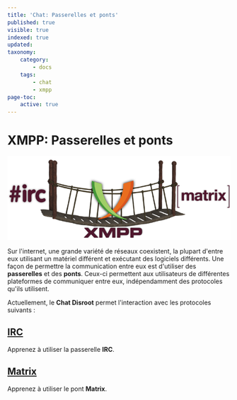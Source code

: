 ```yaml
---
title: 'Chat: Passerelles et ponts'
published: true
visible: true
indexed: true
updated:
taxonomy:
    category:
        - docs
    tags:
        - chat
        - xmpp
page-toc:
    active: true
---
```


# XMPP: Passerelles et ponts

![](bridges.png)

Sur l'internet, une grande variété de réseaux coexistent, la plupart d'entre eux utilisant un matériel différent et exécutant des logiciels différents. Une façon de permettre la communication entre eux est d'utiliser des **passerelles** et des **ponts**. Ceux-ci permettent aux utilisateurs de différentes plateformes de communiquer entre eux, indépendamment des protocoles qu'ils utilisent.

Actuellement, le **Chat Disroot** permet l'interaction avec les protocoles suivants :

## [IRC](irc)
Apprenez à utiliser la passerelle **IRC**.

## [Matrix](matrix)
Apprenez à utiliser le pont **Matrix**.
